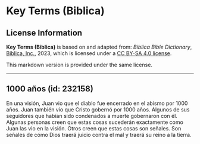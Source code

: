 # Key Terms (Biblica)

## License Information

**Key Terms (Biblica)** is based on and adapted from: _Biblica Bible Dictionary_, [Biblica, Inc.](https://www.biblica.com/), 2023, which is licensed under a [CC BY-SA 4.0 license](https://creativecommons.org/licenses/by-sa/4.0/legalcode.en).

This markdown version is provided under the same license.



--------------------------------

## 1000 años (id: 232158)

En una visión, Juan vio que el diablo fue encerrado en el abismo por 1000 años. Juan también vio que Cristo gobernó por 1000 años. Algunos de sus seguidores que habían sido condenados a muerte gobernaron con él. Algunas personas creen que estas cosas sucederán exactamente como Juan las vio en la visión. Otros creen que estas cosas son señales. Son señales de cómo Dios traerá juicio contra el mal y traerá su reino a la tierra.


